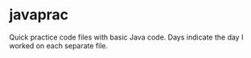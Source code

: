 # javaprac
Quick practice code files with basic Java code. Days indicate the day I worked on each separate file.
